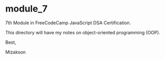 # module_7

7th Module in FreeCodeCamp JavaScript DSA Certification.

This directory will have my notes on object-oriented programming (OOP).

Best, 

Mizakson
